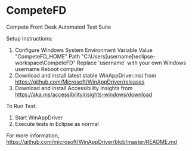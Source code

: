 # CompeteFD
Compete Front Desk Automated Test Suite

Setup Instructions:
1. Configure Windows System Environment Variable
  Value "CompeteFD_HOME"
  Path "C:\Users\[username]\eclipse-workspace\CompeteFD"
    Replace 'username' with your own Windows username
  Reboot computer
2. Download and install latest stable WinAppDriver.msi from https://github.com/Microsoft/WinAppDriver/releases
3. Download and install Accessibility Insights from https://aka.ms/accessibilityinsights-windows/download

To Run Test:
1. Start WinAppDriver
2. Execute tests in Eclipse as normal

For more information, https://github.com/microsoft/WinAppDriver/blob/master/README.md

    
